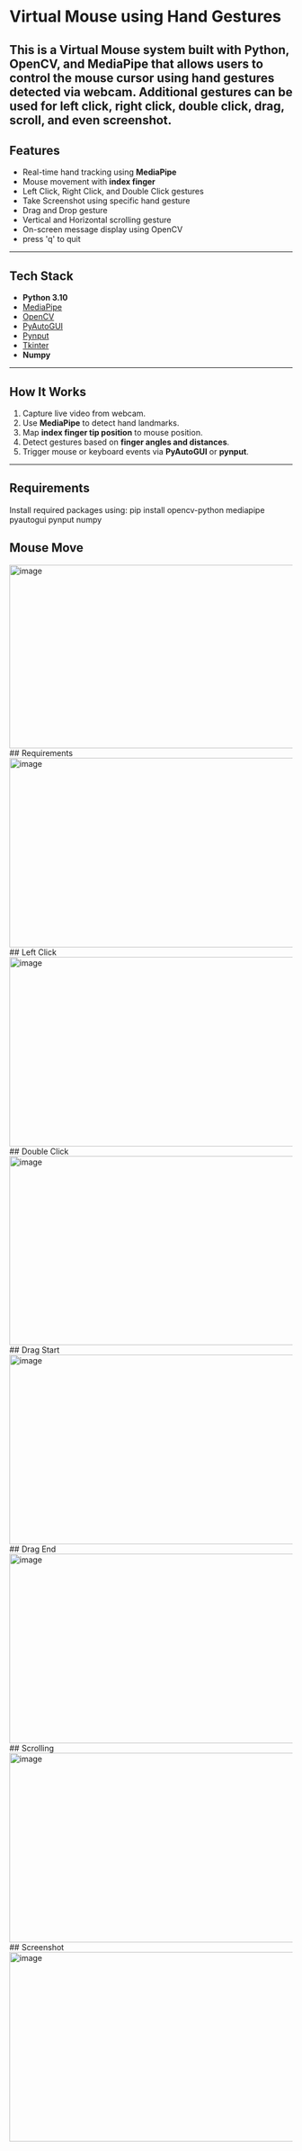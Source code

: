 # Virtual Mouse using Hand Gestures

This is a **Virtual Mouse** system built with Python, OpenCV, and MediaPipe that allows users to **control the mouse cursor** using **hand gestures** detected via webcam. Additional gestures can be used for **left click, right click, double click, drag, scroll**, and even **screenshot**.
---
## Features

-  Real-time hand tracking using **MediaPipe**
-  Mouse movement with **index finger**
-  Left Click, Right Click, and Double Click gestures
- Take Screenshot using specific hand gesture
-  Drag and Drop gesture
-  Vertical and Horizontal scrolling gesture
-  On-screen message display using OpenCV
-  press 'q' to quit

---

##  Tech Stack

- **Python 3.10**
- [MediaPipe](https://google.github.io/mediapipe/)
- [OpenCV](https://opencv.org/)
- [PyAutoGUI](https://pyautogui.readthedocs.io/)
- [Pynput](https://pynput.readthedocs.io/)
- [Tkinter](https://docs.python.org/3/library/tkinter.html)
- **Numpy**

---

##  How It Works

1. Capture live video from webcam.
2. Use **MediaPipe** to detect hand landmarks.
3. Map **index finger tip position** to mouse position.
4. Detect gestures based on **finger angles and distances**.
5. Trigger mouse or keyboard events via **PyAutoGUI** or **pynput**.
---
##  Requirements
Install required packages using:
pip install opencv-python mediapipe pyautogui pynput numpy
##  Mouse Move
<img width="579" height="326" alt="image" src="https://github.com/user-attachments/assets/3586f1d1-44e8-468c-a044-d2c99c90225f" />
##  Requirements
<img width="596" height="337" alt="image" src="https://github.com/user-attachments/assets/064c1998-060e-44c0-8bf2-d7fb9c8e1dd0" />
## Left Click
<img width="596" height="337" alt="image" src="https://github.com/user-attachments/assets/02406a0c-e4b5-4a67-bb35-cb4b6b7a751b" />
## Double Click
<img width="596" height="336" alt="image" src="https://github.com/user-attachments/assets/53454daf-0d1e-4765-924c-ce6e1d966f0c" />
## Drag Start
<img width="596" height="337" alt="image" src="https://github.com/user-attachments/assets/32fc6116-f747-494a-ab7b-1872a1435a46" />
## Drag End
<img width="596" height="337" alt="image" src="https://github.com/user-attachments/assets/cb8f72e1-5c6f-4fc6-863a-65b345778e5f" />
## Scrolling
<img width="596" height="337" alt="image" src="https://github.com/user-attachments/assets/d90bbe41-c2ee-4121-8ee0-96050b4c74bc" />
## Screenshot
<img width="596" height="337" alt="image" src="https://github.com/user-attachments/assets/63e96082-ca24-4766-b172-cbc9f616be1f" />

